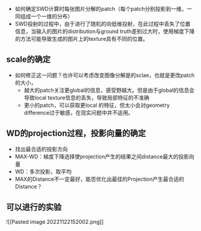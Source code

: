 - 如何确定SWD计算时每张图片分解的patch（每个patch分别投影到一维，一同组成一个一维的分布）
- SWD投射的过程中，由于进行了随机的向低维投射，在此过程中丢失了位置信息，当输入的图片的distribution与ground truth差别过大时，使用梯度下降的方法可能导致生成的图片上的texture具有不同的位置。
## scale的确定
- 如何修正这一问题？也许可以考虑改变图像分解是的sclae，也就是更改patch的大小，
	- 越大的patch关注更global的信息，感受野越大。但是由于global的信息会导致local texture信息的丢失，导致局部特征的不准确
	- 更小的patch，可以获取更local 的特征，但太小会对geometry difference过于敏感，在现实问题中并不适用。
## WD的projection过程，投影向量的确定
- 找出最合适的投影方向
- MAX-WD：梯度下降选择使projection产生的结果之间distance最大的投影向量
- WD：多次投影，取平均
- MAX的Distance不一定最好，能否优化出最佳的Projection产生最合适的Distance？
## 可以进行的实验
![[Pasted image 20221122152002.png]]